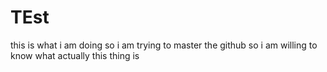 # TEst
this is what i am doing 
so i am trying to master the github
so i am willing to know what actually this thing is

